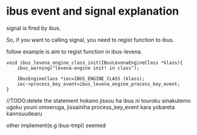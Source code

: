 # ibus event and signal explanation

signal is fired by ibus.

So, if you want to calling signal, you need to regist function to ibus.

follow example is aim to regist function in ibus-levena.

```
void ibus_levena_engine_class_init(IBusLevenaEngineClass *klass){
    ibus_warning("levena-engine init! in class");

    IBusEngineClass *iec=IBUS_ENGINE_CLASS (klass);
    iec->process_key_event=ibus_levena_engine_process_key_event;
}
```
//TODO:delete the statement
hokano jissou ha ibus ni touroku sinakutemo ugoku youni omoeruga, jissainiha process_key_event kara yobareta kannsuudearu

other implement(e.g ibus-tmpl) seemed 